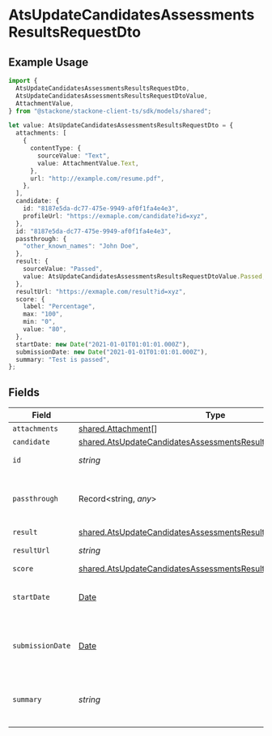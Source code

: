 # AtsUpdateCandidatesAssessmentsResultsRequestDto

## Example Usage

```typescript
import {
  AtsUpdateCandidatesAssessmentsResultsRequestDto,
  AtsUpdateCandidatesAssessmentsResultsRequestDtoValue,
  AttachmentValue,
} from "@stackone/stackone-client-ts/sdk/models/shared";

let value: AtsUpdateCandidatesAssessmentsResultsRequestDto = {
  attachments: [
    {
      contentType: {
        sourceValue: "Text",
        value: AttachmentValue.Text,
      },
      url: "http://example.com/resume.pdf",
    },
  ],
  candidate: {
    id: "8187e5da-dc77-475e-9949-af0f1fa4e4e3",
    profileUrl: "https://exmaple.com/candidate?id=xyz",
  },
  id: "8187e5da-dc77-475e-9949-af0f1fa4e4e3",
  passthrough: {
    "other_known_names": "John Doe",
  },
  result: {
    sourceValue: "Passed",
    value: AtsUpdateCandidatesAssessmentsResultsRequestDtoValue.Passed,
  },
  resultUrl: "https://exmaple.com/result?id=xyz",
  score: {
    label: "Percentage",
    max: "100",
    min: "0",
    value: "80",
  },
  startDate: new Date("2021-01-01T01:01:01.000Z"),
  submissionDate: new Date("2021-01-01T01:01:01.000Z"),
  summary: "Test is passed",
};
```

## Fields

| Field                                                                                                                                                     | Type                                                                                                                                                      | Required                                                                                                                                                  | Description                                                                                                                                               | Example                                                                                                                                                   |
| --------------------------------------------------------------------------------------------------------------------------------------------------------- | --------------------------------------------------------------------------------------------------------------------------------------------------------- | --------------------------------------------------------------------------------------------------------------------------------------------------------- | --------------------------------------------------------------------------------------------------------------------------------------------------------- | --------------------------------------------------------------------------------------------------------------------------------------------------------- |
| `attachments`                                                                                                                                             | [shared.Attachment](../../../sdk/models/shared/attachment.md)[]                                                                                           | :heavy_minus_sign:                                                                                                                                        | N/A                                                                                                                                                       |                                                                                                                                                           |
| `candidate`                                                                                                                                               | [shared.AtsUpdateCandidatesAssessmentsResultsRequestDtoCandidate](../../../sdk/models/shared/atsupdatecandidatesassessmentsresultsrequestdtocandidate.md) | :heavy_minus_sign:                                                                                                                                        | N/A                                                                                                                                                       |                                                                                                                                                           |
| `id`                                                                                                                                                      | *string*                                                                                                                                                  | :heavy_minus_sign:                                                                                                                                        | Unique identifier                                                                                                                                         | 8187e5da-dc77-475e-9949-af0f1fa4e4e3                                                                                                                      |
| `passthrough`                                                                                                                                             | Record<string, *any*>                                                                                                                                     | :heavy_minus_sign:                                                                                                                                        | Value to pass through to the provider                                                                                                                     | {<br/>"other_known_names": "John Doe"<br/>}                                                                                                               |
| `result`                                                                                                                                                  | [shared.AtsUpdateCandidatesAssessmentsResultsRequestDtoResult](../../../sdk/models/shared/atsupdatecandidatesassessmentsresultsrequestdtoresult.md)       | :heavy_minus_sign:                                                                                                                                        | N/A                                                                                                                                                       |                                                                                                                                                           |
| `resultUrl`                                                                                                                                               | *string*                                                                                                                                                  | :heavy_minus_sign:                                                                                                                                        | The test`s result url                                                                                                                                     | https://exmaple.com/result?id=xyz                                                                                                                         |
| `score`                                                                                                                                                   | [shared.AtsUpdateCandidatesAssessmentsResultsRequestDtoScore](../../../sdk/models/shared/atsupdatecandidatesassessmentsresultsrequestdtoscore.md)         | :heavy_minus_sign:                                                                                                                                        | N/A                                                                                                                                                       |                                                                                                                                                           |
| `startDate`                                                                                                                                               | [Date](https://developer.mozilla.org/en-US/docs/Web/JavaScript/Reference/Global_Objects/Date)                                                             | :heavy_minus_sign:                                                                                                                                        | The start date of the candidate test                                                                                                                      | 2021-01-01T01:01:01.000Z                                                                                                                                  |
| `submissionDate`                                                                                                                                          | [Date](https://developer.mozilla.org/en-US/docs/Web/JavaScript/Reference/Global_Objects/Date)                                                             | :heavy_minus_sign:                                                                                                                                        | The submission date of the candidate test                                                                                                                 | 2021-01-01T01:01:01.000Z                                                                                                                                  |
| `summary`                                                                                                                                                 | *string*                                                                                                                                                  | :heavy_minus_sign:                                                                                                                                        | The summary about the result of the test                                                                                                                  | Test is passed                                                                                                                                            |